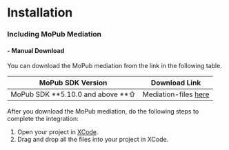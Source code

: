 # Installation

### Including MoPub Mediation

#### - Manual Download

You can download the MoPub mediation from the link in the following table.

| MoPub SDK Version                | Download Link                                                                                                            |
| -------------------------------- | ------------------------------------------------------------------------------------------------------------------------ |
| MoPub SDK **5.10.0 and above **⇧ | Mediation-files [here](https://github.com/aotter/AotterTrek-iOS-SDK/releases/download/3.6.2/MoPub.Mediation\_5.10.0.zip) |

After you download the MoPub mediation, do the following steps to complete the integration:

1. Open your project in [XCode](https://developer.apple.com/xcode?fbclid=IwAR1WoTaX60uCZ4GG19rLvv9zwH\_GaHjZ7wAENcdWtj2HKJ5mB7FGAVe5tMw).
2. Drag and drop all the files into your project in XCode.

